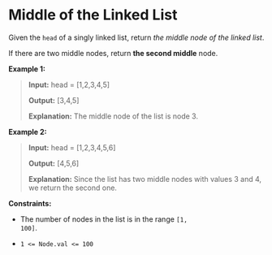 # Middle of the Linked List

Given the <code>head</code> of a singly linked list, return *the middle node of the linked list*.

If there are two middle nodes, return **the second middle** node.


**Example 1:**
>
> **Input:** head = [1,2,3,4,5]
>
> **Output:** [3,4,5]
>
> **Explanation:** The middle node of the list is node 3.

**Example 2:**
>
> **Input:** head = [1,2,3,4,5,6]
>
> **Output:** [4,5,6]
>
> **Explanation:** Since the list has two middle nodes with values 3 and 4, we return the second one.


**Constraints:**

- The number of nodes in the list is in the range <code>[1, 100]</code>.

- <code>1 &lt;= Node.val &lt;= 100</code>
